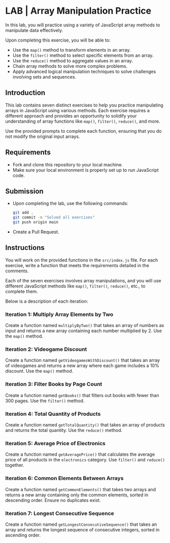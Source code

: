 # LAB | Array Manipulation Practice

In this lab, you will practice using a variety of JavaScript array methods to manipulate data effectively.

Upon completing this exercise, you will be able to:

- Use the `map()` method to transform elements in an array.
- Use the `filter()` method to select specific elements from an array.
- Use the `reduce()` method to aggregate values in an array.
- Chain array methods to solve more complex problems.
- Apply advanced logical manipulation techniques to solve challenges involving sets and sequences.

## Introduction

This lab contains seven distinct exercises to help you practice manipulating arrays in JavaScript using various methods. Each exercise requires a different approach and provides an opportunity to solidify your understanding of array functions like `map()`, `filter()`, `reduce()`, and more.

Use the provided prompts to complete each function, ensuring that you do not modify the original input arrays.

## Requirements

- Fork and clone this repository to your local machine.
- Make sure your local environment is properly set up to run JavaScript code.

## Submission

- Upon completing the lab, use the following commands:

  ```bash
  git add .
  git commit -m "Solved all exercises"
  git push origin main
  ```

* Create a Pull Request.

## Instructions

You will work on the provided functions in the `src/index.js` file. For each exercise, write a function that meets the requirements detailed in the comments.

Each of the seven exercises involves array manipulations, and you will use different JavaScript methods like `map()`, `filter()`, `reduce()`, etc., to complete them.

Below is a description of each iteration:

### Iteration 1: Multiply Array Elements by Two

Create a function named `multiplyByTwo()` that takes an array of numbers as input and returns a new array containing each number multiplied by 2. Use the `map()` method.

### Iteration 2: Videogame Discount

Create a function named `getVideogamesWithDiscount()` that takes an array of videogames and returns a new array where each game includes a 10% discount. Use the `map()` method.

### Iteration 3: Filter Books by Page Count

Create a function named `getBooks()` that filters out books with fewer than 300 pages. Use the `filter()` method.

### Iteration 4: Total Quantity of Products

Create a function named `getTotalQuantity()` that takes an array of products and returns the total quantity. Use the `reduce()` method.

### Iteration 5: Average Price of Electronics

Create a function named `getAveragePrice()` that calculates the average price of all products in the `electronics` category. Use `filter()` and `reduce()` together.

### Iteration 6: Common Elements Between Arrays

Create a function named `getCommonElements()` that takes two arrays and returns a new array containing only the common elements, sorted in descending order. Ensure no duplicates exist.

### Iteration 7: Longest Consecutive Sequence

Create a function named `getLongestConsecutiveSequence()` that takes an array and returns the longest sequence of consecutive integers, sorted in ascending order.